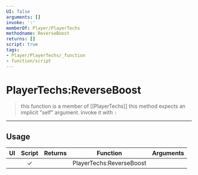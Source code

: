 ```yaml
---
UI: false
arguments: []
invoke: ':'
memberOf: Player/PlayerTechs
methodname: ReverseBoost
returns: []
script: true
tags:
- Player/PlayerTechs/_function
- function/script
---
```

# PlayerTechs:ReverseBoost
> this function is a member of [[PlayerTechs]]
> this method expects an implicit "self" argument. invoke it with `:`
-----
## Usage
|  UI | Script | Returns | Function | Arguments |
|:---:|:------:|-------:|:--------:|:---------|
| |✓||PlayerTechs:ReverseBoost||
